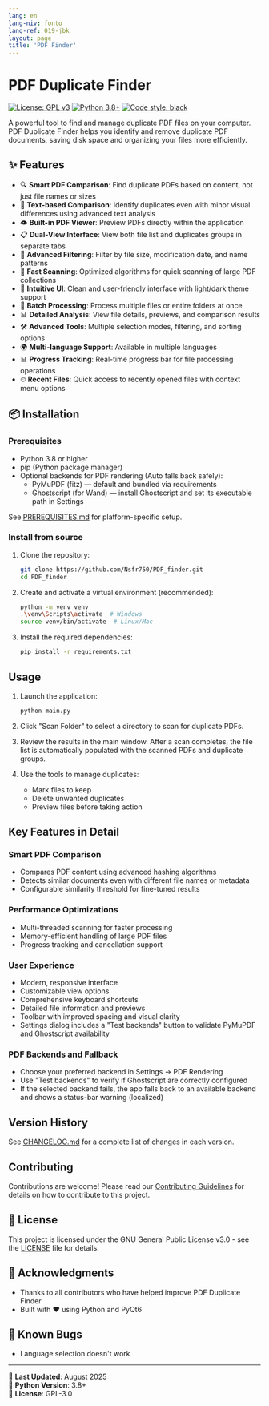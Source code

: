 ```yaml
---
lang: en
lang-niv: fonto
lang-ref: 019-jbk
layout: page
title: 'PDF Finder'
---
```


# PDF Duplicate Finder

[![License: GPL v3](https://img.shields.io/badge/License-GPLv3-blue.svg)](https://www.gnu.org/licenses/gpl-3.0)
[![Python 3.8+](https://img.shields.io/badge/python-3.8+-blue.svg)](https://www.python.org/downloads/)
[![Code style: black](https://img.shields.io/badge/code%20style-black-000000.svg)](https://github.com/psf/black)

A powerful tool to find and manage duplicate PDF files on your computer. PDF Duplicate Finder helps you identify and remove duplicate PDF documents, saving disk space and organizing your files more efficiently.

## ✨ Features

- 🔍 **Smart PDF Comparison**: Find duplicate PDFs based on content, not just file names or sizes
- 📝 **Text-based Comparison**: Identify duplicates even with minor visual differences using advanced text analysis
- 👁 **Built-in PDF Viewer**: Preview PDFs directly within the application
- 📋 **Dual-View Interface**: View both file list and duplicates groups in separate tabs
- 🎯 **Advanced Filtering**: Filter by file size, modification date, and name patterns
- 🚀 **Fast Scanning**: Optimized algorithms for quick scanning of large PDF collections
- 🎨 **Intuitive UI**: Clean and user-friendly interface with light/dark theme support
- 🔄 **Batch Processing**: Process multiple files or entire folders at once
- 📊 **Detailed Analysis**: View file details, previews, and comparison results
- 🛠 **Advanced Tools**: Multiple selection modes, filtering, and sorting options
- 🌍 **Multi-language Support**: Available in multiple languages
- 📊 **Progress Tracking**: Real-time progress bar for file processing operations
- ⏱ **Recent Files**: Quick access to recently opened files with context menu options

## 📦 Installation

### Prerequisites

- Python 3.8 or higher
- pip (Python package manager)
- Optional backends for PDF rendering (Auto falls back safely):
  - PyMuPDF (fitz) — default and bundled via requirements
  - Ghostscript (for Wand) — install Ghostscript and set its executable path in Settings

See [PREREQUISITES.md](PREREQUISITES.md) for platform-specific setup.

### Install from source

1. Clone the repository:

   ```bash
   git clone https://github.com/Nsfr750/PDF_finder.git
   cd PDF_finder
   ```

2. Create and activate a virtual environment (recommended):

   ```bash
   python -m venv venv
   .\venv\Scripts\activate  # Windows
   source venv/bin/activate  # Linux/Mac
   ```

3. Install the required dependencies:

   ```bash
   pip install -r requirements.txt
   ```

## Usage

1. Launch the application:

   ```bash
   python main.py
   ```

2. Click "Scan Folder" to select a directory to scan for duplicate PDFs.

3. Review the results in the main window. After a scan completes, the file list is automatically populated with the scanned PDFs and duplicate groups.

4. Use the tools to manage duplicates:
   - Mark files to keep
   - Delete unwanted duplicates
   - Preview files before taking action

## Key Features in Detail

### Smart PDF Comparison

- Compares PDF content using advanced hashing algorithms
- Detects similar documents even with different file names or metadata
- Configurable similarity threshold for fine-tuned results

### Performance Optimizations

- Multi-threaded scanning for faster processing
- Memory-efficient handling of large PDF files
- Progress tracking and cancellation support

### User Experience

- Modern, responsive interface
- Customizable view options
- Comprehensive keyboard shortcuts
- Detailed file information and previews
- Toolbar with improved spacing and visual clarity
- Settings dialog includes a "Test backends" button to validate PyMuPDF and Ghostscript availability

### PDF Backends and Fallback

- Choose your preferred backend in Settings → PDF Rendering
- Use "Test backends" to verify if Ghostscript are correctly configured
- If the selected backend fails, the app falls back to an available backend and shows a status-bar warning (localized)

## Version History

See [CHANGELOG.md](CHANGELOG.md) for a complete list of changes in each version.

## Contributing

Contributions are welcome! Please read our [Contributing Guidelines](CONTRIBUTING.md) for details on how to contribute to this project.

## 📄 License

This project is licensed under the GNU General Public License v3.0 - see the [LICENSE](LICENSE) file for details.

## 🙏 Acknowledgments

- Thanks to all contributors who have helped improve PDF Duplicate Finder
- Built with ❤️ using Python and PyQt6

## 🐞 Known Bugs

- Language selection doesn't work

---

📅 **Last Updated**: August 2025  
🐍 **Python Version**: 3.8+  
📜 **License**: GPL-3.0
